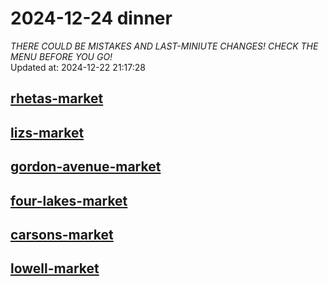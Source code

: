 # 2024-12-24 dinner  
*THERE COULD BE MISTAKES AND LAST-MINIUTE CHANGES! CHECK THE MENU BEFORE YOU GO!*  
Updated at: 2024-12-22 21:17:28  
## [rhetas-market](https://wisc-housingdining.nutrislice.com/menu/rhetas-market/dinner/2024-12-24)  
## [lizs-market](https://wisc-housingdining.nutrislice.com/menu/lizs-market/dinner/2024-12-24)  
## [gordon-avenue-market](https://wisc-housingdining.nutrislice.com/menu/gordon-avenue-market/dinner/2024-12-24)  
## [four-lakes-market](https://wisc-housingdining.nutrislice.com/menu/four-lakes-market/dinner/2024-12-24)  
## [carsons-market](https://wisc-housingdining.nutrislice.com/menu/carsons-market/dinner/2024-12-24)  
## [lowell-market](https://wisc-housingdining.nutrislice.com/menu/lowell-market/dinner/2024-12-24)  
  
